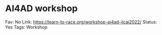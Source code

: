 # AI4AD workshop

Fav: No
Link: https://learn-to-race.org/workshop-ai4ad-ijcai2022/
Status: Yes
Tags: Workshop